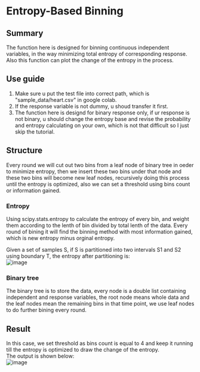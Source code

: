 # Entropy-Based Binning

## Summary
The function here is designed for binning continuous independent variables, in the way minimizing total entropy of corresponding response.  
Also this function can plot the change of the entropy in the process.

## Use guide
1. Make sure u put the test file into correct path, which is "sample_data/heart.csv" in google colab.  
2. If the response variable is not dummy, u shoud transfer it first.
3. The function here is designd for binary response only, if ur response is not binary, u should change the entropy base and revise the probability and entropy calculating on your own, which is not that difficult so I just skip the tutorial.

## Structure

Every round we will cut out two bins from a leaf node of binary tree in oeder to minimize entropy, then we insert these two bins under that node and these two bins will become new leaf nodes, recursively doing this process until the entropy is optimized, also we can set a threshold using bins count or information gained.

### Entropy
Using scipy.stats.entropy to calculate the entropy of every bin, and weight them according to the lenth of bin divided by total lenth of the data. Every round of bining it will find the binning method with most information gained, which is new entropy minus orginal entropy.  

Given a set of samples S, if S is partitioned into two intervals S1 and S2 using boundary T, the entropy after partitioning is:  
![image](https://user-images.githubusercontent.com/77425545/159634298-185c5311-4312-4871-8220-e8da7f3a536b.png)

### Binary tree
The binary tree is to store the data, every node is a double list containing independent and response variables, the root node means whole data and the leaf nodes mean the remaining bins in that time point, we use leaf nodes to do further bining every round.  

## Result
In this case, we set threshold as bins count is equal to 4 and keep it running till the entropy is optimized to draw the change of the entropy.  
The output is shown below:  
![image](https://user-images.githubusercontent.com/77425545/159637424-594ec42c-d734-485e-aabe-eaee34744aea.png)
